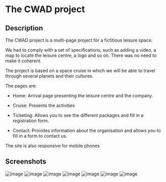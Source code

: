 # The CWAD project

## Description

The CWAD project is a multi-page project for a fictitious leisure space. 

We had to comply with a set of specifications, such as adding a video, a map to locate the leisure centre, a logo and so on. There was no need to make it coherent.

The project is based on a space cruise in which we will be able to travel through several planets and their cultures.


The pages are:

- Home: Arrival page presenting the leisure centre and the company.

- Cruise: Presents the activities

- Ticketing: Allows you to see the different packages and fill in a registration form.

- Contact: Provides information about the organisation and allows you to fill in a form to contact us.


The site is also responsive for mobile phones

## Screenshots

![image](https://github.com/user-attachments/assets/8a920e31-7140-4b4a-a111-f3adfbbedde2)
![image](https://github.com/user-attachments/assets/3ac21f80-fa9d-4f8c-b703-549ba3e33ae6)
![image](https://github.com/user-attachments/assets/6bc86503-80df-4e65-aeef-46e788dc4ec5)
![image](https://github.com/user-attachments/assets/2df6392b-48e2-46d3-8352-a82675fad655)
![image](https://github.com/user-attachments/assets/41d5c872-b3b9-4f2a-add0-2fb9b0eb0b59)
![image](https://github.com/user-attachments/assets/de8be619-b224-4980-868d-30a9879f6ae8)
![image](https://github.com/user-attachments/assets/ef728ef5-474f-4321-aeee-6f80aeffebd9)

